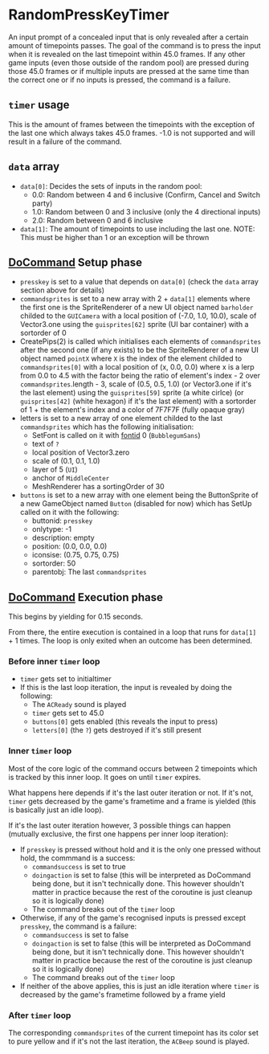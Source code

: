 # RandomPressKeyTimer
An input prompt of a concealed input that is only revealed after a certain amount of timepoints passes. The goal of the command is to press the input when it is revealed on the last timepoint within 45.0 frames. If any other game inputs (even those outside of the random pool) are pressed during those 45.0 frames or if multiple inputs are pressed at the same time than the correct one or if no inputs is pressed, the command is a failure.

## `timer` usage
This is the amount of frames between the timepoints with the exception of the last one which always takes 45.0 frames. -1.0 is not supported and will result in a failure of the command.

## `data` array

- `data[0]`: Decides the sets of inputs in the random pool:
    - 0.0: Random between 4 and 6 inclusive (Confirm, Cancel and Switch party)
    - 1.0: Random between 0 and 3 inclusive (only the 4 directional inputs)
    - 2.0: Random between 0 and 6 inclusive
- `data[1]`: The amount of timepoints to use including the last one. NOTE: This must be higher than 1 or an exception will be thrown

## [DoCommand](../DoCommand.md) Setup phase

- `presskey` is set to a value that depends on `data[0]` (check the `data` array section above for details)
- `commandsprites` is set to a new array with 2 + `data[1]` elements where the first one is the SpriteRenderer of a new UI object named `barholder` childed to the `GUICamera` with a local position of (-7.0, 1.0, 10.0), scale of Vector3.one using the `guisprites[62]` sprite (UI bar container) with a sortorder of 0
- CreatePips(2) is called which initialises each elements of `commandsprites` after the second one (if any exists) to be the SpriteRenderer of a new UI object named `pointX` where `X` is the index of the element childed to `commandsprites[0]` with a local position of (x, 0.0, 0.0) where x is a lerp from 0.0 to 4.5 with the factor being the ratio of element's index - 2 over `commandsprites`.length - 3, scale of (0.5, 0.5, 1.0) (or Vector3.one if it's the last element) using the `guisprites[59]` sprite (a white cirlce) (or `guisprites[42]` (white hexagon) if it's the last element) with a sortorder of 1 + the element's index and a color of 7F7F7F (fully opaque gray)
- letters is set to a new array of one element childed to the last `commandsprites` which has the following initialisation:
    - SetFont is called on it with [fontid](../../SetText/Notable%20states.md#font-id-table) 0 (`BubblegumSans`)
    - text of `?`
    - local position of Vector3.zero
    - scale of (0.1, 0.1, 1.0)
    - layer of 5 (`UI`)
    - anchor of `MiddleCenter`
    - MeshRenderer has a sortingOrder of 30
- `buttons` is set to a new array with one element being the ButtonSprite of a new GameObject named `Button` (disabled for now) which has SetUp called on it with the following:
    - buttonid: `presskey`
    - onlytype: -1
    - description: empty
    - position: (0.0, 0.0, 0.0)
    - iconsise: (0.75, 0.75, 0.75)
    - sortorder: 50
    - parentobj: The last `commandsprites`

## [DoCommand](../DoCommand.md) Execution phase
This begins by yielding for 0.15 seconds.

From there, the entire execution is contained in a loop that runs for `data[1]` + 1 times. The loop is only exited when an outcome has been determined.

### Before inner `timer` loop

- `timer` gets set to initialtimer
- If this is the last loop iteration, the input is revealed by doing the following:
    - The `ACReady` sound is played
    - `timer` gets set to 45.0
    - `buttons[0]` gets enabled (this reveals the input to press)
    - `letters[0]` (the `?`) gets destroyed if it's still present

### Inner `timer` loop
Most of the core logic of the command occurs between 2 timepoints which is tracked by this inner loop. It goes on until `timer` expires.

What happens here depends if it's the last outer iteration or not. If it's not, `timer` gets decreased by the game's frametime and a frame is yielded (this is basically just an idle loop).

If it's the last outer iteration however, 3 possible things can happen (mutually exclusive, the first one happens per inner loop iteration):

- If `presskey` is pressed without hold and it is the only one pressed without hold, the commmand is a success:
    - `commandsuccess` is set to true
    - `doingaction` is set to false (this will be interpreted as DoCommand being done, but it isn't technically done. This however shouldn't matter in practice because the rest of the coroutine is just cleanup so it is logically done)
    - The command breaks out of the `timer` loop
- Otherwise, if any of the game's recognised inputs is pressed except `presskey`, the command is a failure:
    - `commandsuccess` is set to false
    - `doingaction` is set to false (this will be interpreted as DoCommand being done, but it isn't technically done. This however shouldn't matter in practice because the rest of the coroutine is just cleanup so it is logically done)
    - The command breaks out of the `timer` loop
- If neither of the above applies, this is just an idle iteration where `timer` is decreased by the game's frametime followed by a frame yield

### After `timer` loop
The corresponding `commandsprites` of the current timepoint has its color set to pure yellow and if it's not the last iteration, the `ACBeep` sound is played.
